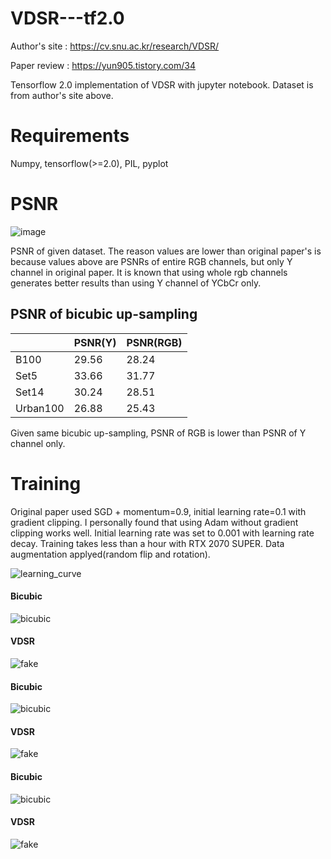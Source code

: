 # VDSR---tf2.0

Author's site : https://cv.snu.ac.kr/research/VDSR/

Paper review : https://yun905.tistory.com/34

Tensorflow 2.0 implementation of VDSR with jupyter notebook. Dataset is from author's site above.

# Requirements
Numpy, tensorflow(>=2.0), PIL, pyplot

# PSNR

![image](https://user-images.githubusercontent.com/71681194/103330773-3a6a3e80-4aa6-11eb-86e7-73e559810739.png)

PSNR of given dataset. The reason values are lower than original paper's is because values above are PSNRs of entire RGB channels, but only Y channel in original paper.  It is known that using whole rgb channels generates better results than using Y channel of YCbCr only. 


## PSNR of bicubic up-sampling

||PSNR(Y)|PSNR(RGB)
|---|---|---|
|B100|29.56|28.24|
|Set5|33.66|31.77|
|Set14|30.24|28.51|
|Urban100|26.88|25.43|


Given same bicubic up-sampling, PSNR of RGB is lower than PSNR of Y channel only.
# Training
Original paper used SGD + momentum=0.9, initial learning rate=0.1 with gradient clipping. I personally found that using Adam without gradient clipping works well. Initial learning rate was set to 0.001 with learning rate decay. Training takes less than a hour with RTX 2070 SUPER. Data augmentation applyed(random flip and rotation).

![learning_curve](https://user-images.githubusercontent.com/71681194/103331500-984c5580-4aa9-11eb-858a-c1e547b5ef67.JPG)









#### Bicubic

![bicubic](https://user-images.githubusercontent.com/71681194/103331637-36d8b680-4aaa-11eb-80e5-47def8da1cf6.png)

#### VDSR

![fake](https://user-images.githubusercontent.com/71681194/103331639-37714d00-4aaa-11eb-89c0-9e4caefb9374.png)



#### Bicubic

![bicubic](https://user-images.githubusercontent.com/71681194/103331644-3b9d6a80-4aaa-11eb-9c54-2d246783e4c0.png)

#### VDSR

![fake](https://user-images.githubusercontent.com/71681194/103331646-3cce9780-4aaa-11eb-88ff-3cc30c9dcc58.png)



#### Bicubic

![bicubic](https://user-images.githubusercontent.com/71681194/103331650-40621e80-4aaa-11eb-8481-1b83f0a6c487.png)

#### VDSR

![fake](https://user-images.githubusercontent.com/71681194/103331653-41934b80-4aaa-11eb-900a-b132f10e636e.png)



